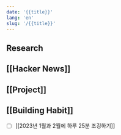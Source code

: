 ```yaml
---
date: '{{title}}'
lang: 'en'
slug: '/{{title}}'
---
```


## Research

## [[Hacker News]]

## [[Project]]

## [[Building Habit]]

- [ ] [[2023년 1월과 2월에 하루 25분 조깅하기]]
